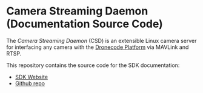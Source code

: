 # Camera Streaming Daemon (Documentation Source Code)

The *Camera Streaming Daemon* (CSD) is an extensible Linux camera server for interfacing any camera with the [Dronecode Platform](https://www.dronecode.org/) via MAVLink and RTSP.

This repository contains the source code for the SDK documentation:

* [SDK Website](https://hamishwillee.gitbooks.io/dronecode-camera-server-sdk/content/en/)
* [Github repo](https://github.com/intel/camera-streaming-daemon/)
